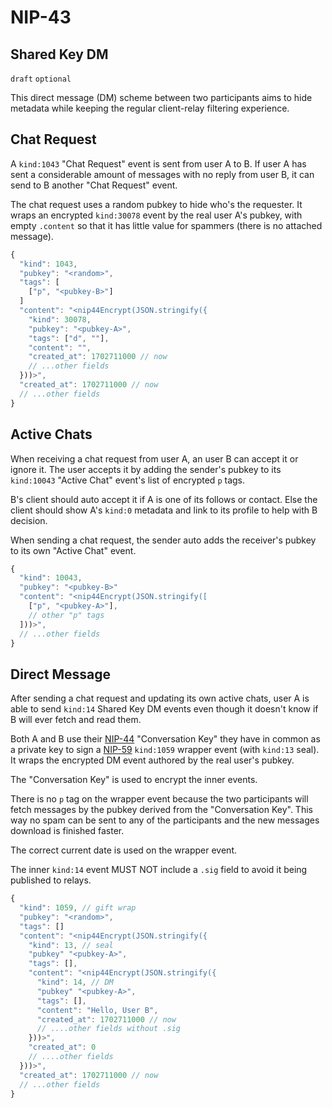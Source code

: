 NIP-43
======

Shared Key DM
-------------

`draft` `optional`

This direct message (DM) scheme between two participants aims to hide metadata while keeping the regular client-relay filtering experience.

## Chat Request

A `kind:1043` "Chat Request" event is sent from user A to B. If user A has sent a considerable amount of messages with no reply from user B,
it can send to B another "Chat Request" event.

The chat request uses a random pubkey to hide who's the requester. It wraps an encrypted `kind:30078` event
by the real user A's pubkey, with empty `.content` so that it has little value for spammers (there is no attached message).

```js
{
  "kind": 1043,
  "pubkey": "<random>",
  "tags": [
    ["p", "<pubkey-B>"]
  ]
  "content": "<nip44Encrypt(JSON.stringify({
    "kind": 30078,
    "pubkey": "<pubkey-A>",
    "tags": ["d", ""],
    "content": "",
    "created_at": 1702711000 // now
    // ...other fields
  }))>",
  "created_at": 1702711000 // now
  // ...other fields
}
```

## Active Chats

When receiving a chat request from user A, an user B can accept it or ignore it.
The user accepts it by adding the sender's pubkey to its `kind:10043` "Active Chat" event's list of encrypted `p` tags.

B's client should auto accept it if A is one of its follows or contact. Else
the client should show A's `kind:0` metadata and link to its profile to help with B decision.

When sending a chat request, the sender auto adds the receiver's pubkey to its own "Active Chat" event.

```js
{
  "kind": 10043,
  "pubkey": "<pubkey-B>"
  "content": "<nip44Encrypt(JSON.stringify([
    ["p", "<pubkey-A>"],
    // other "p" tags
  ]))>",
  // ...other fields
}
```

## Direct Message

After sending a chat request and updating its own active chats, user A is able to send `kind:14` Shared Key DM events
even though it doesn't know if B will ever fetch and read them.

Both A and B use their [NIP-44](44.md) "Conversation Key" they have in common as a private key to sign a [NIP-59](59.md) `kind:1059` wrapper event
(with `kind:13` seal). It wraps the encrypted DM event authored by the real user's pubkey.

The "Conversation Key" is used to encrypt the inner events.

There is no `p` tag on the wrapper event because the two participants will fetch messages by the pubkey derived from the "Conversation Key".
This way no spam can be sent to any of the participants and the new messages download is finished faster.

The correct current date is used on the wrapper event.

The inner `kind:14` event MUST NOT include a `.sig` field to avoid it being published to relays.

```js
{
  "kind": 1059, // gift wrap
  "pubkey": "<random>",
  "tags": []
  "content": "<nip44Encrypt(JSON.stringify({
    "kind": 13, // seal
    "pubkey" "<pubkey-A>",
    "tags": [],
    "content": "<nip44Encrypt(JSON.stringify({
      "kind": 14, // DM
      "pubkey" "<pubkey-A>",
      "tags": [],
      "content": "Hello, User B",
      "created_at": 1702711000 // now
      // ....other fields without .sig
    }))>",
    "created_at": 0
    // ....other fields
  }))>",
  "created_at": 1702711000 // now
  // ...other fields
}
```
